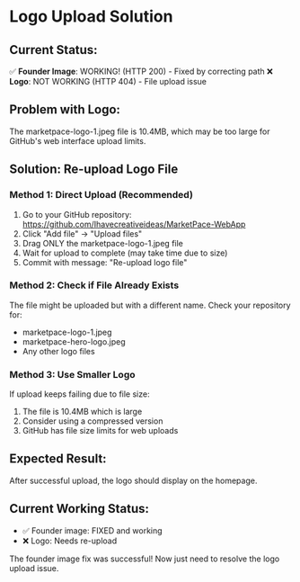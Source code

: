 # Logo Upload Solution

## Current Status:
✅ **Founder Image**: WORKING! (HTTP 200) - Fixed by correcting path
❌ **Logo**: NOT WORKING (HTTP 404) - File upload issue

## Problem with Logo:
The marketpace-logo-1.jpeg file is 10.4MB, which may be too large for GitHub's web interface upload limits.

## Solution: Re-upload Logo File

### Method 1: Direct Upload (Recommended)
1. Go to your GitHub repository: https://github.com/Ihavecreativeideas/MarketPace-WebApp
2. Click "Add file" → "Upload files" 
3. Drag ONLY the marketpace-logo-1.jpeg file
4. Wait for upload to complete (may take time due to size)
5. Commit with message: "Re-upload logo file"

### Method 2: Check if File Already Exists
The file might be uploaded but with a different name. Check your repository for:
- marketpace-logo-1.jpeg
- marketpace-hero-logo.jpeg
- Any other logo files

### Method 3: Use Smaller Logo
If upload keeps failing due to file size:
1. The file is 10.4MB which is large
2. Consider using a compressed version
3. GitHub has file size limits for web uploads

## Expected Result:
After successful upload, the logo should display on the homepage.

## Current Working Status:
- ✅ Founder image: FIXED and working
- ❌ Logo: Needs re-upload

The founder image fix was successful! Now just need to resolve the logo upload issue.